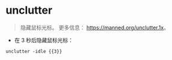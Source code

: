 # unclutter

> 隐藏鼠标光标。
> 更多信息： <https://manned.org/unclutter.1x>。

- 在 3 秒后隐藏鼠标光标：

`unclutter -idle {{3}}`